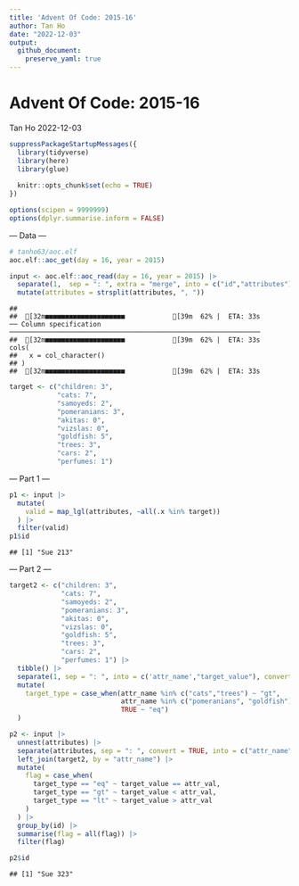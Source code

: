 ```yaml
---
title: 'Advent Of Code: 2015-16'
author: Tan Ho
date: "2022-12-03"
output:
  github_document:
    preserve_yaml: true
---
```


Advent Of Code: 2015-16
================
Tan Ho
2022-12-03

``` r
suppressPackageStartupMessages({
  library(tidyverse)
  library(here)
  library(glue)
  
  knitr::opts_chunk$set(echo = TRUE)
})

options(scipen = 9999999)
options(dplyr.summarise.inform = FALSE)
```

— Data —

``` r
# tanho63/aoc.elf
aoc.elf::aoc_get(day = 16, year = 2015)
```

``` r
input <- aoc.elf::aoc_read(day = 16, year = 2015) |> 
  separate(1,  sep = ": ", extra = "merge", into = c("id","attributes")) |> 
  mutate(attributes = strsplit(attributes, ", "))
```

    ##                                                    
    ##  [32m■■■■■■■■■■■■■■■■■■■■            [39m  62% |  ETA: 33s                                                   ── Column specification ───────────────────────────────────────────────────────────────
    ##  [32m■■■■■■■■■■■■■■■■■■■■            [39m  62% |  ETA: 33s                                                   cols(
    ##   x = col_character()
    ## )
    ##  [32m■■■■■■■■■■■■■■■■■■■■            [39m  62% |  ETA: 33s

``` r
target <- c("children: 3", 
            "cats: 7", 
            "samoyeds: 2", 
            "pomeranians: 3", 
            "akitas: 0", 
            "vizslas: 0", 
            "goldfish: 5", 
            "trees: 3", 
            "cars: 2", 
            "perfumes: 1")
```

— Part 1 —

``` r
p1 <- input |> 
  mutate(
    valid = map_lgl(attributes, ~all(.x %in% target))
  ) |> 
  filter(valid)
p1$id
```

    ## [1] "Sue 213"

— Part 2 —

``` r
target2 <- c("children: 3", 
             "cats: 7", 
             "samoyeds: 2", 
             "pomeranians: 3", 
             "akitas: 0", 
             "vizslas: 0", 
             "goldfish: 5", 
             "trees: 3", 
             "cars: 2", 
             "perfumes: 1") |> 
  tibble() |> 
  separate(1, sep = ": ", into = c('attr_name',"target_value"), convert = TRUE) |> 
  mutate(
    target_type = case_when(attr_name %in% c("cats","trees") ~ "gt",
                            attr_name %in% c("pomeranians", "goldfish") ~ "lt",
                            TRUE ~ "eq")
  )

p2 <- input |> 
  unnest(attributes) |> 
  separate(attributes, sep = ": ", convert = TRUE, into = c("attr_name","attr_val")) |> 
  left_join(target2, by = "attr_name") |> 
  mutate(
    flag = case_when(
      target_type == "eq" ~ target_value == attr_val,
      target_type == "gt" ~ target_value < attr_val,
      target_type == "lt" ~ target_value > attr_val
    )
  ) |> 
  group_by(id) |> 
  summarise(flag = all(flag)) |> 
  filter(flag)

p2$id
```

    ## [1] "Sue 323"
